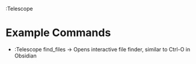 :Telescope

# Example Commands
- :Telescope find_files -> Opens interactive file finder, similar to Ctrl-O in Obsidian
